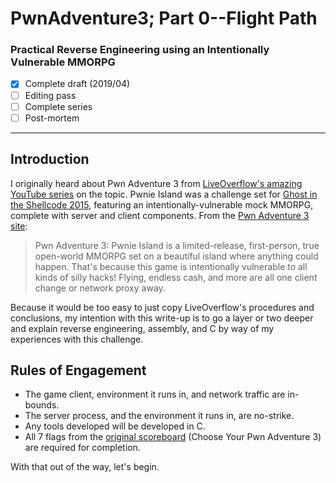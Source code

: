 # PwnAdventure3; Part 0--Flight Path
### Practical Reverse Engineering using an Intentionally Vulnerable MMORPG
- [x] Complete draft (2019/04)
- [ ] Editing pass
- [ ] Complete series
- [ ] Post-mortem
---

## Introduction

I originally heard about Pwn Adventure 3 from [LiveOverflow's amazing YouTube series](https://www.youtube.com/playlist?list=PLhixgUqwRTjzzBeFSHXrw9DnQtssdAwgG) on the topic.  Pwnie Island was a challenge set for [Ghost in the Shellcode 2015](http://ghostintheshellcode.com/), featuring an intentionally-vulnerable mock MMORPG, complete with server and client components.  From the [Pwn Adventure 3 site](http://www.pwnadventure.com/):

> Pwn Adventure 3: Pwnie Island is a limited-release, first-person, true open-world MMORPG set on a beautiful island where anything could happen. That's because this game is intentionally vulnerable to all kinds of silly hacks! Flying, endless cash, and more are all one client change or network proxy away.

Because it would be too easy to just copy LiveOverflow's procedures and conclusions, my intention with this write-up is to go a layer or two deeper and explain reverse engineering, assembly, and C by way of my experiences with this challenge.

## Rules of Engagement

- The game client, environment it runs in, and network traffic are in-bounds.
- The server process, and the environment it runs in, are no-strike.
- Any tools developed will be developed in C.
- All 7 flags from the [original scoreboard](http://ghostintheshellcode.com/2015-final/) (Choose Your Pwn Adventure 3) are required for completion.

With that out of the way, let's begin.